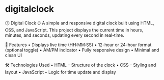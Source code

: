# digitalclock

🕒 Digital Clock ⏰
A simple and responsive digital clock built using HTML, CSS, and JavaScript. This project displays the current time in hours, minutes, and seconds, updating every second in real-time.

🚀 Features
• Displays live time (HH:MM:SS)
• 12-hour or 24-hour format (optional toggle)
• AM/PM indicator
• Fully responsive design
• Minimal and clean UI

🛠️ Technologies Used
• HTML – Structure of the clock
• CSS – Styling and layout
• JavaScript – Logic for time update and display
